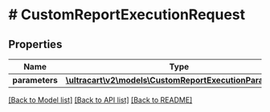 # # CustomReportExecutionRequest

## Properties

Name | Type | Description | Notes
------------ | ------------- | ------------- | -------------
**parameters** | [**\ultracart\v2\models\CustomReportExecutionParameter[]**](CustomReportExecutionParameter.md) |  | [optional]

[[Back to Model list]](../../README.md#models) [[Back to API list]](../../README.md#endpoints) [[Back to README]](../../README.md)
